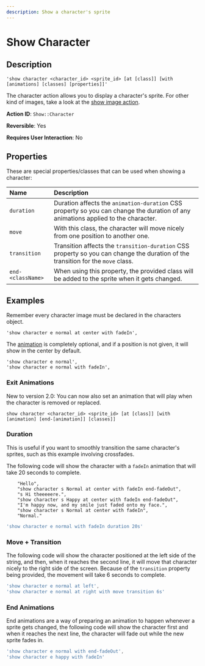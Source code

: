 ```yaml
---
description: Show a character's sprite
---
```


# Show Character

## Description

```text
'show character <character_id> <sprite_id> [at [class]] [with [animations] [classes] [properties]]'
```

The character action allows you to display a character's sprite. For other kind of images, take a look at the [show image action](show-image.md).

**Action ID**: `Show::Character`

**Reversible**: Yes

**Requires User Interaction**: No

## Properties

These are special properties/classes that can be used when showing a character:

| Name | Description |
| :--- | :--- |
| `duration` | Duration affects the `animation-duration` CSS property so you can change the duration of any animations applied to the character. |
| `move` | With this class, the character will move nicely from one position to another one. |
| `transition` | Transition affects the `transition-duration` CSS property so you can change the duration of the transition for the `move` class. |
| `end-<className>` | When using this property, the provided class will be added to the sprite when it gets changed. |

## Examples

Remember every character image must be declared in the characters object.

```text
'show character e normal at center with fadeIn',
```

The [animation](https://daneden.github.io/animate.css/) is completely optional, and if a position is not given, it will show in the center by default.

```text
'show character e normal',
'show character e normal with fadeIn',
```

### Exit Animations

New to version 2.0: You can now also set an animation that will play when the character is removed or replaced.

```text
show character <character_id> <sprite_id> [at [class]] [with [animation] [end-[animation]] [classes]]
```

### Duration

This is useful if you want to smoothly transition the same character's sprites, such as this example involving crossfades.

The following code will show the character with a `fadeIn` animation that will take 20 seconds to complete.

```text
    "Hello",
    "show character s Normal at center with fadeIn end-fadeOut",
    "s Hi theeeeere.",
    "show character s Happy at center with fadeIn end-fadeOut",
    "I'm happy now, and my smile just faded onto my face.",
    "show character s Normal at center with fadeIn",
    "Normal."
```

```javascript
'show character e normal with fadeIn duration 20s'
```

### Move + Transition

The following code will show the character positioned at the left side of the string, and then, when it reaches the second line, it will move that character nicely to the right side of the screen. Because of the `transition` property being provided, the movement will take 6 seconds to complete.

```javascript
'show character e normal at left',
'show character e normal at right with move transition 6s'
```

### End Animations

End animations are a way of preparing an animation to happen whenever a sprite gets changed, the following code will show the character first and when it reaches the next line, the character will fade out while the new sprite fades in.

```javascript
'show character e normal with end-fadeOut',
'show character e happy with fadeIn'
```

